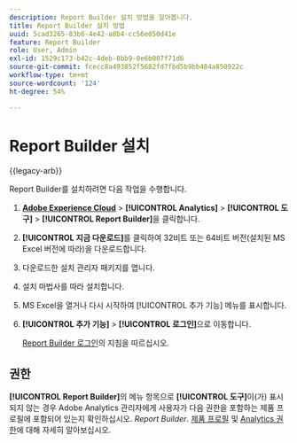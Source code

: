 ```yaml
---
description: Report Builder 설치 방법을 알아봅니다.
title: Report Builder 설치 방법
uuid: 5cad3265-83b6-4e42-a8b4-cc56e050d41e
feature: Report Builder
role: User, Admin
exl-id: 1529c173-b42c-4deb-8bb9-0e6b007f71d6
source-git-commit: fcecc8a493852f5682fd7fbd5b9bb484a850922c
workflow-type: tm+mt
source-wordcount: '124'
ht-degree: 54%

---
```


# Report Builder 설치

{{legacy-arb}}

Report Builder를 설치하려면 다음 작업을 수행합니다.

1. **[Adobe Experience Cloud](https://experience.adobe.com/)** > **[!UICONTROL Analytics]** > **[!UICONTROL 도구]** > **[!UICONTROL Report Builder]**&#x200B;을 클릭합니다.
1. **[!UICONTROL 지금 다운로드]**&#x200B;를 클릭하여 32비트 또는 64비트 버전(설치된 MS Excel 버전에 따라)을 다운로드합니다.
1. 다운로드한 설치 관리자 패키지를 엽니다.
1. 설치 마법사를 따라 설치합니다.
1. MS Excel을 열거나 다시 시작하여 [!UICONTROL 추가 기능] 메뉴를 표시합니다.
1. **[!UICONTROL 추가 기능]** > **[!UICONTROL 로그인]**&#x200B;으로 이동합니다.

   [Report Builder 로그인](/help/analyze/legacy-report-builder/setup/login.md)의 지침을 따르십시오.

## 권한

**[!UICONTROL Report Builder]**&#x200B;의 메뉴 항목으로 **[!UICONTROL 도구]**&#x200B;이(가) 표시되지 않는 경우 Adobe Analytics 관리자에게 사용자가 다음 권한을 포함하는 제품 프로필에 포함되어 있는지 확인하십시오. *Report Builder*. [제품 프로필](https://experienceleague.adobe.com/docs/analytics/admin/admin-console/permissions/product-profile.html?lang=ko-KR) 및 [Analytics 권한](https://experienceleague.adobe.com/docs/analytics/admin/admin-console/permissions/analytics-tools.html?lang=ko-KR)에 대해 자세히 알아보십시오.
